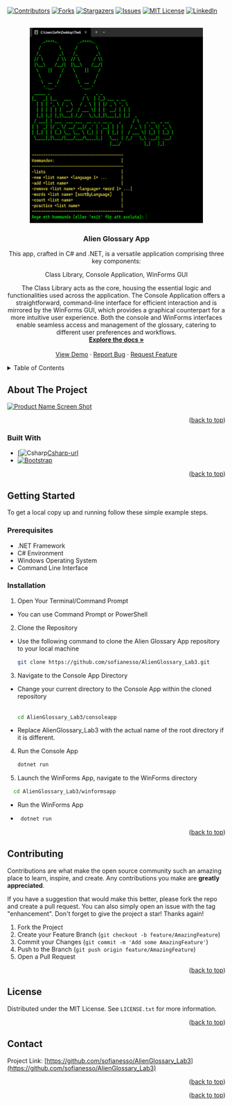 
<a name="readme-top"></a>
[![Contributors][contributors-shield]][contributors-url]
[![Forks][forks-shield]][forks-url]
[![Stargazers][stars-shield]][stars-url]
[![Issues][issues-shield]][issues-url]
[![MIT License][license-shield]][license-url]
[![LinkedIn][linkedin-shield]][linkedin-url]



<!-- PROJECT LOGO -->
<br />
<div align="center">
  <a href="https://github.com/github_username/AlienGlossary_Lab3">
    <img src="demo/alienconsole.png" alt="Logo" width="400" height="450">
  </a>

<h3 align="center">Alien Glossary App</h3>

  <p align="center"> This app, crafted in C# and .NET, is a versatile application comprising three key components: <p> Class Library, Console Application, WinForms GUI<p>  The Class Library acts as the core, housing the essential logic and functionalities used across the application. The Console Application offers a straightforward, command-line interface for efficient interaction and is mirrored by the WinForms GUI, which provides a graphical counterpart for a more intuitive user experience. Both the console and WinForms interfaces enable seamless access and management of the glossary, catering to different user preferences and workflows.
    <br />
    <a href="https://github.com/sofianesso/AlienGlossary_Lab3"><strong>Explore the docs »</strong></a>
    <br />
    <br />
    <a href="https://github.com/sofianesso/AlienGlossary_Lab3">View Demo</a>
    ·
    <a href="https://github.com/sofianesso/AlienGlossary_Lab3/issues">Report Bug</a>
    ·
    <a href="https://github.com/sofianesso/AlienGlossary_Lab3/issues">Request Feature</a>
  </p>
</div>



<!-- TABLE OF CONTENTS -->
<details>
  <summary>Table of Contents</summary>
  <ol>
    <li>
      <a href="#about-the-project">About The Project</a>
      <ul>
        <li><a href="#built-with">Built With</a></li>
      </ul>
    </li>
    <li>
      <a href="#getting-started">Getting Started</a>
      <ul>
        <li><a href="#prerequisites">Prerequisites</a></li>
        <li><a href="#installation">Installation</a></li>
      </ul>
    </li>
    <li><a href="#contributing">Contributing</a></li>
    <li><a href="#license">License</a></li>
    <li><a href="#contact">Contact</a></li>
  </ol>
</details>



<!-- ABOUT THE PROJECT -->
## About The Project

[![Product Name Screen Shot][product-screenshot]](https://example.com)

<p align="right">(<a href="#readme-top">back to top</a>)</p>



### Built With

* [![Csharp][Csharp.com][Csharp-url]
* [![Bootstrap][Bootstrap.com]][Bootstrap-url]

<p align="right">(<a href="#readme-top">back to top</a>)</p>



<!-- GETTING STARTED -->
## Getting Started


To get a local copy up and running follow these simple example steps.


### Prerequisites

* .NET Framework
* C# Environment
* Windows Operating System
* Command Line Interface

### Installation

 1. Open Your Terminal/Command Prompt
* You can use Command Prompt or PowerShell
   
2. Clone the Repository
* Use the following command to clone the Alien Glossary App repository to your local machine
   ```sh
   git clone https://github.com/sofianesso/AlienGlossary_Lab3.git
   ```
   
3. Navigate to the Console App Directory
* Change your current directory to the Console App within the cloned repository
   ```sh
   
   cd AlienGlossary_Lab3/consoleapp
   ```
   
* Replace AlienGlossary_Lab3 with the actual name of the root directory if it is different.
   
4. Run the Console App
   ```sh
   dotnet run
   ```
5.  Launch the WinForms App, navigate to the WinForms directory
  ```sh
    cd AlienGlossary_Lab3/winformsapp
   ```

* Run the WinForms App
*  ```sh
    dotnet run
   ```

<p align="right">(<a href="#readme-top">back to top</a>)</p>



<!-- CONTRIBUTING -->
## Contributing

Contributions are what make the open source community such an amazing place to learn, inspire, and create. Any contributions you make are **greatly appreciated**.

If you have a suggestion that would make this better, please fork the repo and create a pull request. You can also simply open an issue with the tag "enhancement".
Don't forget to give the project a star! Thanks again!

1. Fork the Project
2. Create your Feature Branch (`git checkout -b feature/AmazingFeature`)
3. Commit your Changes (`git commit -m 'Add some AmazingFeature'`)
4. Push to the Branch (`git push origin feature/AmazingFeature`)
5. Open a Pull Request

<p align="right">(<a href="#readme-top">back to top</a>)</p>



<!-- LICENSE -->
## License

Distributed under the MIT License. See `LICENSE.txt` for more information.

<p align="right">(<a href="#readme-top">back to top</a>)</p>



<!-- CONTACT -->
## Contact



Project Link: [https://github.com/sofianesso/AlienGlossary_Lab3](https://github.com/sofianesso/AlienGlossary_Lab3)

<p align="right">(<a href="#readme-top">back to top</a>)</p>



<p align="right">(<a href="#readme-top">back to top</a>)</p>



<!-- MARKDOWN LINKS & IMAGES -->
<!-- https://www.markdownguide.org/basic-syntax/#reference-style-links -->
[contributors-shield]: https://img.shields.io/github/contributors/sofianesso/AlienGlossary_Lab3.svg?style=for-the-badge
[contributors-url]: https://github.com/sofianesso/AlienGlossary_Lab3/graphs/contributors
[forks-shield]: https://img.shields.io/github/forks/sofianesso/AlienGlossary_Lab3.svg?style=for-the-badge
[forks-url]: https://github.com/sofianesso/AlienGlossary_Lab3/network/members
[stars-shield]: https://img.shields.io/github/stars/sofianesso/AlienGlossary_Lab3.svg?style=for-the-badge
[stars-url]: https://github.com/sofianesso/AlienGlossary_Lab3/stargazers
[issues-shield]: https://img.shields.io/github/issues/sofianesso/AlienGlossary_Lab3.svg?style=for-the-badge
[issues-url]: https://github.com/sofianesso/AlienGlossary_Lab3/issues
[license-shield]: https://img.shields.io/github/license/sofianesso/AlienGlossary_Lab3.svg?style=for-the-badge
[license-url]: https://github.com/sofianesso/AlienGlossary_Lab3/blob/master/LICENSE.txt
[linkedin-shield]: https://img.shields.io/badge/-LinkedIn-black.svg?style=for-the-badge&logo=linkedin&colorB=555
[linkedin-url]: https://linkedin.com/in/sofian_essounani
<!-- MARKDOWN LINKS & IMAGES -->
[product-screenshot]: demo/aliengui.png
<!-- MARKDOWN LINKS & IMAGES -->

[Csharp.com]: https://img.shields.io/badge/Csharp%20--path?style=for-the-badge&logo=C%23&labelColor=%23512BD4&color=%23512BD4
[Csharp-url]: https://dotnet.microsoft.com/
[Bootstrap.com]: https://img.shields.io/badge/Bootstrap-563D7C?style=for-the-badge&logo=bootstrap&logoColor=white
[Bootstrap-url]: https://getbootstrap.com

